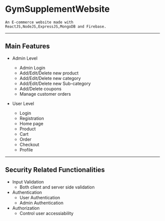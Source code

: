 # GymSupplementWebsite

<code>An E-commerce website made with ReactJS,NodeJS,ExpressJS,MongoDB and Firebase.</code>
- - - -
## Main Features ##

- Admin Level
  - Admin Login
  - Add/Edit/Delete new product
  - Add/Edit/Delete new category
  - Add/Edit/Delete new Sub-category
  - Add/Delete coupons
  - Manage customer orders
  
- User Level
  - Login
  - Registration
  - Home page
  - Product
  - Cart
  - Order
  - Checkout
  - Profile
  
- - - -
## Security Related Functionalities ##

- Input Validation
  - Both client and server side validation
- Authentication
  - User Authentication
  - Admin Authentication
- Authorization
  - Control user accessiability
  
  
  
